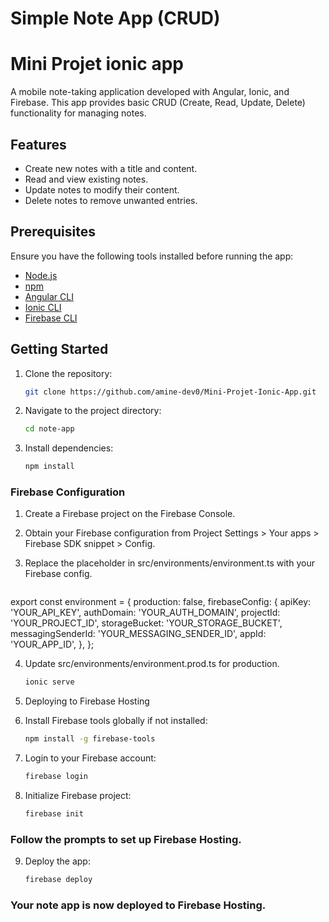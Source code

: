 # Simple Note App (CRUD)
# Mini Projet ionic app

A mobile note-taking application developed with Angular, Ionic, and Firebase. This app provides basic CRUD (Create, Read, Update, Delete) functionality for managing notes.

## Features

- Create new notes with a title and content.
- Read and view existing notes.
- Update notes to modify their content.
- Delete notes to remove unwanted entries.

## Prerequisites

Ensure you have the following tools installed before running the app:

- [Node.js](https://nodejs.org/)
- [npm](https://www.npmjs.com/)
- [Angular CLI](https://angular.io/cli)
- [Ionic CLI](https://ionicframework.com/docs/intro/cli)
- [Firebase CLI](https://firebase.google.com/docs/cli)

## Getting Started

1. Clone the repository:

   ```bash
   git clone https://github.com/amine-dev0/Mini-Projet-Ionic-App.git


2. Navigate to the project directory:

    ```bash
    cd note-app

3. Install dependencies:
    
    ```bash
    npm install

### Firebase Configuration

1. Create a Firebase project on the Firebase Console.

2. Obtain your Firebase configuration from Project Settings > Your apps > Firebase SDK snippet > Config.

3. Replace the placeholder in src/environments/environment.ts with your Firebase config.

    ```bash
export const environment = {
  production: false,
  firebaseConfig: {
    apiKey: 'YOUR_API_KEY',
    authDomain: 'YOUR_AUTH_DOMAIN',
    projectId: 'YOUR_PROJECT_ID',
    storageBucket: 'YOUR_STORAGE_BUCKET',
    messagingSenderId: 'YOUR_MESSAGING_SENDER_ID',
    appId: 'YOUR_APP_ID',
  },
};

4. Update src/environments/environment.prod.ts for production.
    ```bash
    ionic serve

5. Deploying to Firebase Hosting

6. Install Firebase tools globally if not installed:

    ```bash
    npm install -g firebase-tools

7. Login to your Firebase account:

    ```bash
    firebase login

8. Initialize Firebase project:

    ```bash
    firebase init

### Follow the prompts to set up Firebase Hosting.
9. Deploy the app:

    ```bash
    firebase deploy

### Your note app is now deployed to Firebase Hosting.
